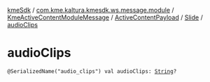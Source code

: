 [kmeSdk](../../../../index.md) / [com.kme.kaltura.kmesdk.ws.message.module](../../../index.md) / [KmeActiveContentModuleMessage](../../index.md) / [ActiveContentPayload](../index.md) / [Slide](index.md) / [audioClips](./audio-clips.md)

# audioClips

`@SerializedName("audio_clips") val audioClips: `[`String`](https://kotlinlang.org/api/latest/jvm/stdlib/kotlin/-string/index.html)`?`